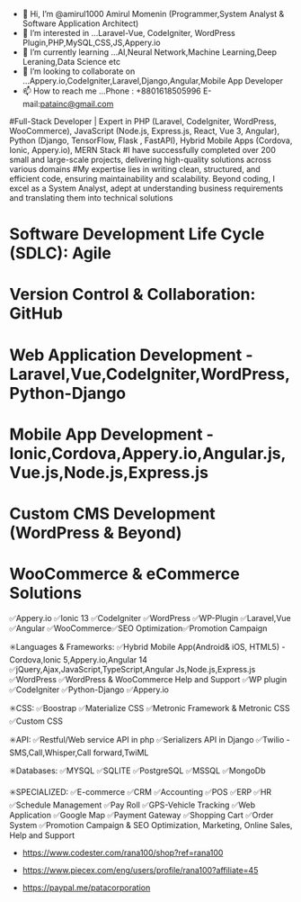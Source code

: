 - 👋 Hi, I’m @amirul1000  Amirul Momenin (Programmer,System Analyst & Software Application Architect)
- 👀 I’m interested in ...Laravel-Vue, CodeIgniter, WordPress Plugin,PHP,MySQL,CSS,JS,Appery.io
- 🌱 I’m currently learning ...AI,Neural Network,Machine Learning,Deep Leraning,Data Science etc
- 💞️ I’m looking to collaborate on ...Appery.io,CodeIgniter,Laravel,Django,Angular,Mobile App Developer
- 📫 How to reach me ...Phone : +8801618505996   E-mail:patainc@gmail.com


<!---
amirul1000/amirul1000 is a ✨ special ✨ repository because its `README.md` (this file) appears on your GitHub profile.
You can click the Preview link to take a look at your changes.
--->
#Full-Stack Developer | Expert in PHP (Laravel, CodeIgniter, WordPress, WooCommerce), JavaScript (Node.js, Express.js, React, Vue 3, Angular), Python (Django, TensorFlow, Flask , FastAPI), Hybrid Mobile Apps (Cordova, Ionic, Appery.io), MERN Stack
#I have successfully completed over 200 small and large-scale projects, delivering high-quality solutions across various domains
#My expertise lies in writing clean, structured, and efficient code, ensuring maintainability and scalability. Beyond coding, I excel as a System Analyst, adept at understanding business requirements and translating them into technical solutions
# Software Development Life Cycle (SDLC): Agile
# Version Control & Collaboration: GitHub
# Web Application Development - Laravel,Vue,CodeIgniter,WordPress,Python-Django
# Mobile App Development - Ionic,Cordova,Appery.io,Angular.js,Vue.js,Node.js,Express.js
# Custom CMS Development (WordPress & Beyond)
# WooCommerce & eCommerce Solutions


✅Appery.io ✅Ionic 13 ✅CodeIgniter ✅WordPress ✅WP-Plugin ✅Laravel,Vue ✅Angular ✅WooCommerce✅SEO Optimization✅Promotion Campaign


✳️Languages & Frameworks:
✅Hybrid Mobile App(Android& iOS, HTML5) -Cordova,Ionic 5,Appery.io,Angular 14
✅jQuery,Ajax,JavaScript,TypeScript,Angular Js,Node.js,Express.js
✅WordPress
✅WordPress & WooCommerce Help and Support
✅WP plugin
✅CodeIgniter
✅Python-Django
✅Appery.io

✳️CSS:
✅Boostrap
✅Materialize CSS
✅Metronic Framework & Metronic CSS
✅Custom CSS

✳️API:
✅Restful/Web service API in php
✅Serializers API in Django
✅Twilio - SMS,Call,Whisper,Call forward,TwiML

✳️Databases:
✅MYSQL
✅SQLITE
✅PostgreSQL
✅MSSQL
✅MongoDb

✳️SPECIALIZED:
✅E-commerce
✅CRM
✅Accounting
✅POS
✅ERP
✅HR
✅Schedule Management
✅Pay Roll
✅GPS-Vehicle Tracking
✅Web Application
✅Google Map
✅Payment Gateway
✅Shopping Cart
✅Order System
✅Promotion Campaign & SEO Optimization, Marketing, Online Sales, Help and Support

- https://www.codester.com/rana100/shop?ref=rana100
- https://www.piecex.com/eng/users/profile/rana100?affiliate=45

- https://paypal.me/patacorporation

